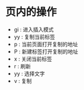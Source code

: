 # 页内的操作
- gi : 进入插入模式
- yy : 复制当前标签
- p : 当前页面打开复制的地址
- P : 新建标签打开复制的地址
- x : 关闭当前标签
- r : 刷新
- yy : 选择文字
- v : 复制